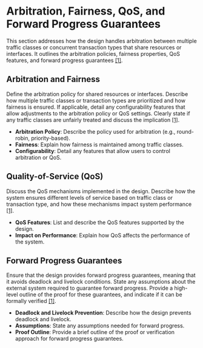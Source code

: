 # Arbitration, Fairness, QoS, and Forward Progress Guarantees

This section addresses how the design handles arbitration between multiple traffic classes or concurrent transaction types that share resources or interfaces. It outlines the arbitration policies, fairness properties, QoS features, and forward progress guarantees [[1]](references.md#ref1).

## Arbitration and Fairness

Define the arbitration policy for shared resources or interfaces. Describe how multiple traffic classes or transaction types are prioritized and how fairness is ensured. If applicable, detail any configurability features that allow adjustments to the arbitration policy or QoS settings. Clearly state if any traffic classes are unfairly treated and discuss the implication [[1]](references.md#ref1).

- **Arbitration Policy**: Describe the policy used for arbitration (e.g., round-robin, priority-based).
- **Fairness**: Explain how fairness is maintained among traffic classes.
- **Configurability**: Detail any features that allow users to control arbitration or QoS.

## Quality-of-Service (QoS)

Discuss the QoS mechanisms implemented in the design. Describe how the system ensures different levels of service based on traffic class or transaction type, and how these mechanisms impact system performance [[1]](references.md#ref1).

- **QoS Features**: List and describe the QoS features supported by the design.
- **Impact on Performance**: Explain how QoS affects the performance of the system.

## Forward Progress Guarantees

Ensure that the design provides forward progress guarantees, meaning that it avoids deadlock and livelock conditions. State any assumptions about the external system required to guarantee forward progress. Provide a high-level outline of the proof for these guarantees, and indicate if it can be formally verified [[1]](references.md#ref1).

- **Deadlock and Livelock Prevention**: Describe how the design prevents deadlock and livelock.
- **Assumptions**: State any assumptions needed for forward progress.
- **Proof Outline**: Provide a brief outline of the proof or verification approach for forward progress guarantees.
